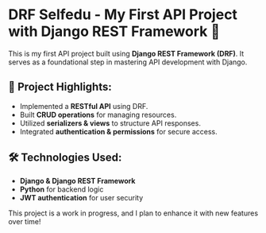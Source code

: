 # DRF Selfedu - My First API Project with Django REST Framework 🚀

This is my first API project built using **Django REST Framework (DRF)**. It serves as a foundational step in mastering API development with Django.

## 🌟 Project Highlights:
- Implemented a **RESTful API** using DRF.
- Built **CRUD operations** for managing resources.
- Utilized **serializers & views** to structure API responses.
- Integrated **authentication & permissions** for secure access.

## 🛠️ Technologies Used:
- **Django & Django REST Framework**
- **Python** for backend logic
- **JWT authentication** for user security

This project is a work in progress, and I plan to enhance it with new features over time!
